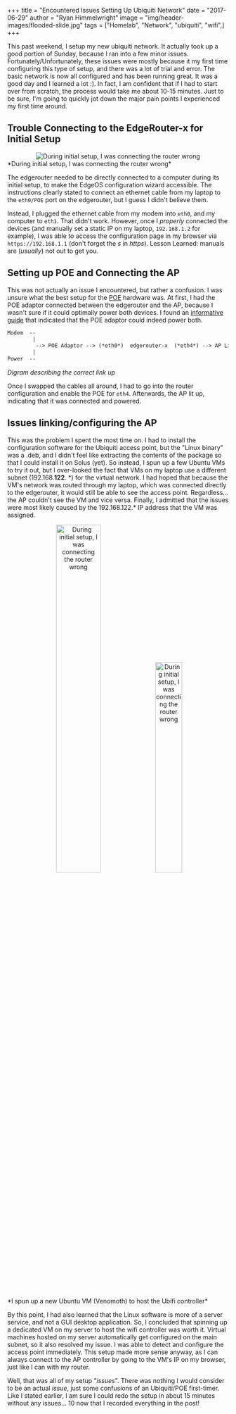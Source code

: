+++
title = "Encountered Issues Setting Up Ubiquiti Network"
date = "2017-06-29"
author = "Ryan Himmelwright"
image = "img/header-images/flooded-slide.jpg"
tags = ["Homelab", "Network", "ubiquiti", "wifi",]
+++

This past weekend, I setup my new ubiquiti network. It actually took up a good
portion of Sunday, because I ran into a few minor issues.
Fortunately/Unfortunately, these issues were mostly because it my first time
configuring this type of setup, and there was a lot of trial and error. The basic
network is now all configured and has been running great. It was a good day and I
learned a lot :). In fact, I am confident that if I had to start over from
scratch, the process would take me about 10-15 minutes. Just to be sure, I'm
 going to quickly jot down the major pain points I experienced my first time around. 

<!--more-->

## Trouble Connecting to the EdgeRouter-x for Initial Setup
<center>
<img alt="During initial setup, I was connecting the router wrong" src="../../img/posts/ubiquiti-setup-issues/wrong-router-connection.png" style="max-width: 100%;"/>
</center>
*During initial setup, I was connecting the router wrong*

The edgerouter needed to be directly connected to a computer during its initial
setup, to make the EdgeOS configuration wizard accessible. The
instructions clearly stated to connect an ethernet cable from my laptop to the
`eth0/POE` port on the edgerouter, but I guess I didn't believe them.


Instead, I plugged the ethernet cable from my modem into `eth0`, and my computer
to `eth1`. That didn't work. However, once I *properly* connected the devices (and
manually set a static IP on my laptop, `192.168.1.2` for example), I was able to access
the configuration page in my browser via `https://192.168.1.1` (don't forget
the *s* in *https*). Lesson Learned: manuals are (*usually*) not out to get you.

## Setting up POE and Connecting the AP 
This was not actually an issue I encountered, but rather a confusion. I was unsure what the best setup for 
the [POE](https://en.wikipedia.org/wiki/Power_over_Ethernet) hardware was. At 
first, I had the POE adaptor connected between the edgerouter and the AP, 
because I wasn't sure if it could optimally power both devices. I found 
an 
[informative guide](https://www.youtube.com/watch?v=f7FeYsJqotc&list=PLDBkup9c8YMgZaE50hAjP7rbbVriTlyQf&index=1) that 
indicated that the POE adaptor could indeed power both.

```scheme
Modem  --
        |
         --> POE Adaptor --> (*eth0*)  edgerouter-x  (*eth4*) --> AP Lite
        |
Power  --
```
*Digram describing the correct link up*


Once I swapped the cables all around, I had to go into the router
configuration and enable the POE for `eth4`. Afterwards, the AP lit up,
indicating that it was connected and powered.

## Issues linking/configuring the AP
This was the problem I spent the most time on. I had to install the 
configuration software for the Ubiquiti access point, but the "Linux binary" was 
a .deb, and I didn't feel like extracting the contents of the package so that I 
could install it on Solus (yet). So instead, I spun up a few Ubuntu VMs to try 
it out, but I over-looked the fact that VMs on my laptop use a 
different subnet (192.168.**122**. \*) for the virtual network. I had hoped that 
because the VM's network was routed through my laptop, which was connected 
directly to the edgerouter, it would still be able to see the access point. 
Regardless... the AP couldn't see the VM and vice versa. Finally, I admitted 
that the issues were most likely caused by the 192.168.122.* IP address that the VM was 
assigned.

<center>
<img alt="During initial setup, I was connecting the router wrong" src="../../img/posts/ubiquiti-setup-issues/ubuntu.png" width="45%">
<img alt="During initial setup, I was connecting the router wrong" src="../../img/posts/ubiquiti-setup-issues/venomoth.png" width="35%">
</center>
*I spun up a new Ubuntu VM (Venomoth) to host the Ubifi controller*

By this point, I had also learned that the Linux software is more of a server
service, and not a GUI desktop application. So, I concluded that spinning up a
dedicated VM on my server to host the wifi controller was worth it. Virtual
machines hosted on my server automatically get configured on the main
subnet, so it also resolved my issue. I was able to detect and configure the
access point immediately. This setup made more sense anyway, as I can always
connect to the AP controller by going to the VM's IP on my browser,  just like I
can with my router.


Well, that was all of my setup "*issues*". There was nothing I would consider to
be an actual *issue*, just some confusions of an Ubiquiti/POE first-timer. Like
I stated earlier, I am sure I could redo the setup in about 15 minutes without any
issues... 10 now that I recorded everything in the post!
